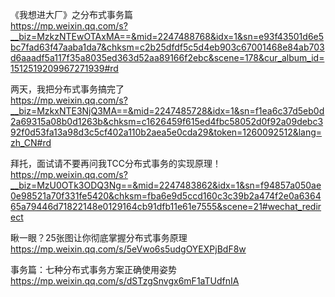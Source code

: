 《我想进大厂》之分布式事务篇  
https://mp.weixin.qq.com/s?__biz=MzkzNTEwOTAxMA==&mid=2247488768&idx=1&sn=e93f43501d6e5bc7fad63f47aaba1da7&chksm=c2b25dfdf5c5d4eb903c67001468e84ab703d6aaadf5a117f35a8035ed363d52aa89166f2ebc&scene=178&cur_album_id=1512519209967271939#rd
  
两天，我把分布式事务搞完了  
https://mp.weixin.qq.com/s?__biz=MzkxNTE3NjQ3MA==&mid=2247485728&idx=1&sn=f1ea6c37d5eb0d2a69315a08b0d1263b&chksm=c1626459f615ed4fbc58052d0f92a09debc392f0d53fa13a98d3c5cf402a110b2aea5e0cda29&token=1260092512&lang=zh_CN#rd
  
拜托，面试请不要再问我TCC分布式事务的实现原理！  
https://mp.weixin.qq.com/s?__biz=MzU0OTk3ODQ3Ng==&mid=2247483862&idx=1&sn=f94857a050ae0e98521a70f331fe5420&chksm=fba6e9d5ccd160c3c39b2a474f2e0a636465a79446d71822148e0129164cb91dfb11e61e7555&scene=21#wechat_redirect
  
瞅一眼？25张图让你彻底掌握分布式事务原理  
https://mp.weixin.qq.com/s/5eVwo6s5udgOYEXPjBdF8w
  
事务篇：七种分布式事务方案正确使用姿势  
https://mp.weixin.qq.com/s/dSTzgSnvgx6mF1aTUdfnIA
  